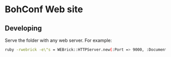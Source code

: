 # BohConf Web site

## Developing

Serve the folder with any web server. For example:

```sh
ruby -rwebrick -e\"s = WEBrick::HTTPServer.new(:Port => 9000, :DocumentRoot => Dir.pwd); trap('INT') { s.shutdown }; s.start\"
```
